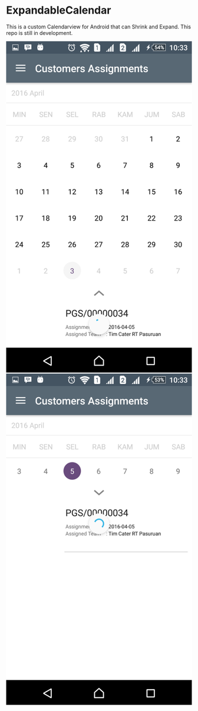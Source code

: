 # ExpandableCalendar

This is a custom Calendarview for Android that can Shrink and Expand.
This repo is still in development.

![alt tag](https://github.com/talazoft/ExpandableCalendar/blob/master/Screenshot_20160503-103312.png)
![alt tag](https://github.com/talazoft/ExpandableCalendar/blob/master/Screenshot_20160503-103356.png)
